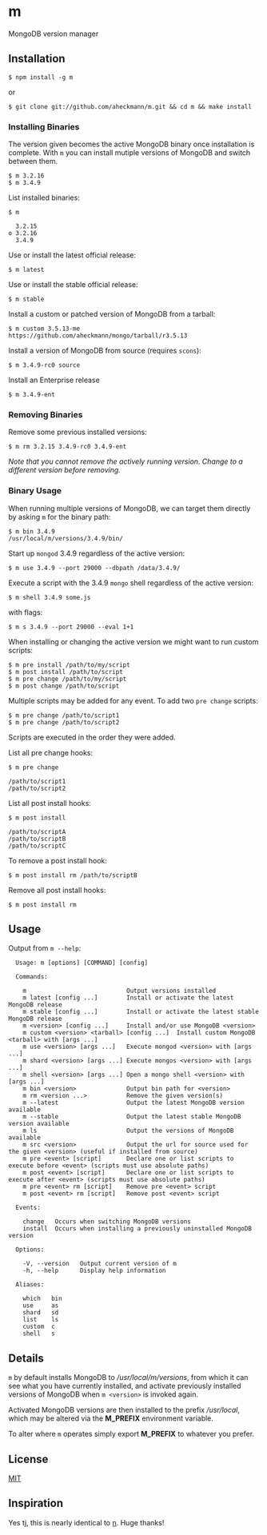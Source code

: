 # m

 MongoDB version manager

## Installation

    $ npm install -g m

or

    $ git clone git://github.com/aheckmann/m.git && cd m && make install

### Installing Binaries

The version given becomes the active MongoDB binary once installation is complete. With `m` you can install mutiple versions of MongoDB and switch between them.

    $ m 3.2.16
    $ m 3.4.9

List installed binaries:

    $ m

      3.2.15
    ο 3.2.16
      3.4.9

Use or install the latest official release:

    $ m latest

Use or install the stable official release:

    $ m stable

Install a custom or patched version of MongoDB from a tarball:

    $ m custom 3.5.13-me https://github.com/aheckmann/mongo/tarball/r3.5.13

Install a version of MongoDB from source (requires `scons`):

    $ m 3.4.9-rc0 source

Install an Enterprise release

    $ m 3.4.9-ent
### Removing Binaries

Remove some previous installed versions:

    $ m rm 3.2.15 3.4.9-rc0 3.4.9-ent

_Note that you cannot remove the actively running version. Change to a different version before removing._

### Binary Usage

When running multiple versions of MongoDB, we can target them directly by asking `m` for the binary path:

    $ m bin 3.4.9
    /usr/local/m/versions/3.4.9/bin/

Start up `mongod` 3.4.9 regardless of the active version:

    $ m use 3.4.9 --port 29000 --dbpath /data/3.4.9/

Execute a script with the 3.4.9 `mongo` shell regardless of the active version:

    $ m shell 3.4.9 some.js

with flags:

    $ m s 3.4.9 --port 29000 --eval 1+1

When installing or changing the active version we might want to run custom scripts:

    $ m pre install /path/to/my/script
    $ m post install /path/to/script
    $ m pre change /path/to/my/script
    $ m post change /path/to/script

Multiple scripts may be added for any event. To add two `pre change` scripts:

    $ m pre change /path/to/script1
    $ m pre change /path/to/script2

Scripts are executed in the order they were added.

List all pre change hooks:

    $ m pre change

    /path/to/script1
    /path/to/script2

List all post install hooks:

    $ m post install

    /path/to/scriptA
    /path/to/scriptB
    /path/to/scriptC

To remove a post install hook:

    $ m post install rm /path/to/scriptB

Remove all post install hooks:

    $ m post install rm

## Usage

Output from `m --help`:

```
  Usage: m [options] [COMMAND] [config]

  Commands:

    m                            Output versions installed
    m latest [config ...]        Install or activate the latest MongoDB release
    m stable [config ...]        Install or activate the latest stable MongoDB release
    m <version> [config ...]     Install and/or use MongoDB <version>
    m custom <version> <tarball> [config ...]  Install custom MongoDB <tarball> with [args ...]
    m use <version> [args ...]   Execute mongod <version> with [args ...]
    m shard <version> [args ...] Execute mongos <version> with [args ...]
    m shell <version> [args ...] Open a mongo shell <version> with [args ...]
    m bin <version>              Output bin path for <version>
    m rm <version ...>           Remove the given version(s)
    m --latest                   Output the latest MongoDB version available
    m --stable                   Output the latest stable MongoDB version available
    m ls                         Output the versions of MongoDB available
    m src <version>              Output the url for source used for the given <version> (useful if installed from source)
    m pre <event> [script]       Declare one or list scripts to execute before <event> (scripts must use absolute paths)
    m post <event> [script]      Declare one or list scripts to execute after <event> (scripts must use absolute paths)
    m pre <event> rm [script]    Remove pre <event> script
    m post <event> rm [script]   Remove post <event> script

  Events:

    change   Occurs when switching MongoDB versions
    install  Occurs when installing a previously uninstalled MongoDB version

  Options:

    -V, --version   Output current version of m
    -h, --help      Display help information

  Aliases:

    which   bin
    use     as
    shard   sd
    list    ls
    custom  c
    shell   s
```

## Details

 `m` by default installs MongoDB to _/usr/local/m/versions_, from
 which it can see what you have currently installed, and activate previously installed versions of MongoDB when `m <version>` is invoked again.

 Activated MongoDB versions are then installed to the prefix _/usr/local_, which may be altered via the __M_PREFIX__ environment variable.

 To alter where `m` operates simply export __M_PREFIX__ to whatever you prefer.

## License

[MIT](https://github.com/aheckmann/m/blob/master/LICENSE)

## Inspiration

Yes tj, this is nearly identical to [n](https://github.com/visionmedia/n). Huge thanks!

